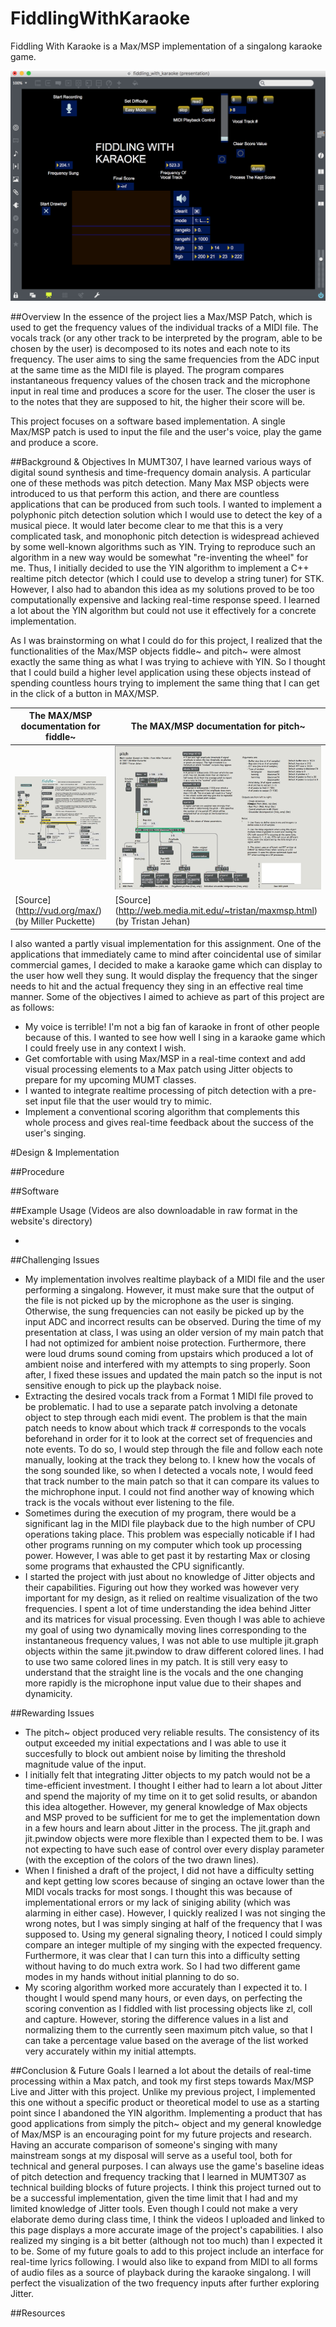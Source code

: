 # FiddlingWithKaraoke

Fiddling With Karaoke is a Max/MSP implementation of a singalong karaoke game.

![Alt text](https://github.com/nehirakdag/FiddlingWithKaraoke/blob/master/Images/mainpresentation.jpg)


##Overview
In the essence of the project lies a Max/MSP Patch, which is used to get the frequency values of the individual tracks of a MIDI file. The vocals track (or any other track to be interpreted by the program, able to be chosen by the user) is decomposed to its notes and each note to its frequency. The user aims to sing the same frequencies from the ADC input at the same time as the MIDI file is played. The program compares instantaneous frequency values of the chosen track and the microphone input in real time and produces a score for the user. The closer the user is to the notes that they are supposed to hit, the higher their score will be.

This project focuses on a software based implementation. A single Max/MSP patch is used to input the file and the user's voice, play the game and produce a score.


##Background & Objectives
In MUMT307, I have learned various ways of digital sound synthesis and time-frequency domain analysis. A particular one of these methods was pitch detection. Many Max MSP objects were introduced to us that perform this action, and there are countless applications that can be produced from such tools. I wanted to implement a polyphonic pitch detection solution which I would use to detect the key of a musical piece. It would later become clear to me that this is a very complicated task, and monophonic pitch detection is widespread achieved by some well-known algorithms such as YIN. Trying to reproduce such an algorithm in a new way would be somewhat "re-inventing the wheel" for me. Thus, I initially decided to use the YIN algorithm to implement a C++ realtime pitch detector (which I could use to develop a string tuner) for STK. However, I also had to abandon this idea as my solutions proved to be too computationally expensive and lacking real-time response speed. I learned a lot about the YIN algorithm but could not use it effectively for a concrete implementation.

As I was brainstorming on what I could do for this project, I realized that the functionalities of the Max/MSP objects fiddle~ and pitch~  were almost exactly the same thing as what I was trying to achieve with YIN. So I thought that I could build a higher level application using these objects instead of spending countless hours trying to implement the same thing that I can get in the click of a button in MAX/MSP.

| The MAX/MSP documentation for fiddle~ | The MAX/MSP documentation for pitch~ |
| ------------- | ------------- |
| ![Alt text](https://github.com/nehirakdag/FiddlingWithKaraoke/blob/master/Images/fiddle_help.jpg)  | ![Alt text](https://github.com/nehirakdag/FiddlingWithKaraoke/blob/master/Images/pitch_help.jpg)  |
| [Source] (http://vud.org/max/) (by Miller Puckette) | [Source] (http://web.media.mit.edu/~tristan/maxmsp.html) (by Tristan Jehan) |

I also wanted a partly visual implementation for this assignment. One of the applications that immediately came to mind after coincidental use of similar commercial games, I decided to make a karaoke game which can display to the user how well they sung. It would display the frequency that the singer needs to hit and the actual frequency they sing in an effective real time manner.
Some of the objectives I aimed to achieve as part of this project are as follows:
- My voice is terrible! I'm not a big fan of karaoke in front of other people because of this. I wanted to see how well I sing in a karaoke game which I could freely use in any context I wish.
- Get comfortable with using Max/MSP in a real-time context and add visual processing elements to a Max patch using Jitter objects to prepare for my upcoming MUMT classes.
- I wanted to integrate realtime processing of pitch detection with a pre-set input file that the user would try to mimic.
- Implement a conventional scoring algorithm that complements this whole process and gives real-time feedback about the success of the user's singing.


#Design & Implementation


##Procedure


##Software


##Example Usage
(Videos are also downloadable in raw format in the website's directory)

- 

##Challenging Issues
- My implementation involves realtime playback of a MIDI file and the user performing a singalong. However, it must make sure that the output of the file is not picked up by the microphone as the user is singing. Otherwise, the sung frequencies can not easily be picked up by the input ADC and incorrect results can be observed. During the time of my presentation at class, I was using an older version of my main patch that I had not optimized for ambient noise protection. Furthermore, there were loud drums sound coming from upstairs which produced a lot of ambient noise and interfered with my attempts to sing properly. Soon after, I fixed these issues and updated the main patch so the input is not sensitive enough to pick up the playback noise.
- Extracting the desired vocals track from a Format 1 MIDI file proved to be problematic. I had to use a separate patch involving a detonate object to step through each midi event. The problem is that the main patch needs to know about which track # corresponds to the vocals beforehand in order for it to look at the correct set of frequencies and note events. To do so, I would step through the file and follow each note manually, looking at the track they belong to. I knew how the vocals of the song sounded like, so when I detected a vocals note, I would feed that track number to the main patch so that it can compare its values to the michrophone input. I could not find another way of knowing which track is the vocals without ever listening to the file.
- Sometimes during the execution of my program, there would be a significant lag in the MIDI file playback due to the high number of CPU operations taking place. This problem was especially noticable if I had other programs running on my computer which took up processing power. However, I was able to get past it by restarting Max or closing some programs that exhausted the CPU significantly.
- I started the project with just about no knowledge of Jitter objects and their capabilities. Figuring out how they worked was however very important for my design, as it relied on realtime visualization of the two frequencies. I spent a lot of time understanding the idea behind Jitter and its matrices for visual processing. Even though I was able to achieve my goal of using two dynamically moving lines corresponding to the instantaneous frequency values, I was not able to use multiple jit.graph objects within the same jit.pwindow to draw different colored lines. I had to use two same colored lines in my patch. It is still very easy to understand that the straight line is the vocals and the one changing more rapidly is the microphone input value due to their shapes and dynamicity.


##Rewarding Issues
- The pitch~ object produced very reliable results. The consistency of its output exceeded my initial expectations and I was able to use it succesfully to block out ambient noise by limiting the threshold magnitude value of the input.
- I initially felt that integrating Jitter objects to my patch would not be a time-efficient investment. I thought I either had to learn a lot about Jitter and spend the majority of my time on it to get solid results, or abandon this idea altogether. However, my general knowledge of Max objects and MSP proved to be sufficient for me to get the implementation down in a few hours and learn about Jitter in the process. The jit.graph and jit.pwindow objects were more flexible than I expected them to be. I was not expecting to have such ease of control over every display parameter (with the exception of the colors of the two drawn lines).
- When I finished a draft of the project, I did not have a difficulty setting and kept getting low scores because of singing an octave lower than the MIDI vocals tracks for most songs. I thought this was because of implementational errors or my lack of siniging ability (which was alarming in either case). However, I quickly realized I was not singing the wrong notes, but I was simply singing at half of the frequency that I was supposed to. Using my general signaling theory, I noticed I could simply compare an integer multiple of my singing with the expected frequency. Furthermore, it was clear that I can turn this into a difficulty setting without having to do much extra work. So I had two different game modes in my hands without initial planning to do so.
- My scoring algorithm worked more accurately than I expected it to. I thought I would spend many hours, or even days, on perfecting the scoring convention as I fiddled with list processing objects like zl, coll and capture. However, storing the difference values in a list and normalizing them to the currently seen maximum pitch value, so that I can take a percentage value based on the average of the list worked very accurately within my initial attempts.


##Conclusion & Future Goals
I learned a lot about the details of real-time processing within a Max patch, and took my first steps towards Max/MSP Live and Jitter with this project. Unlike my previous project, I implemented this one without a specific product or theoretical model to use as a starting point since I abandoned the YIN algorithm. Implementing a product that has good applications from simply the pitch~ object and my general knowledge of Max/MSP is an encouraging point for my future projects and research. Having an accurate comparison of someone's singing with many mainstream songs at my disposal will serve as a useful tool, both for technical and general purposes. I can always use the game's baseline ideas of pitch detection and frequency tracking that I learned in MUMT307 as technical building blocks of future projects.
I think this project turned out to be a successful implementation, given the time limit that I had and my limited knowledge of Jitter tools. Even though I could not make a very elaborate demo during class time, I think the videos I uploaded and linked to this page displays a more accurate image of the project's capabilities. I also realized my singing is a bit better (although not too much) than I expected it to be.
Some of my future goals to add to this project include an interface for real-time lyrics following. I would also like to expand from MIDI to all forms of audio files as a source of playback during the karaoke singalong. I will perfect the visualization of the two frequency inputs after further exploring Jitter. 


##Resources
